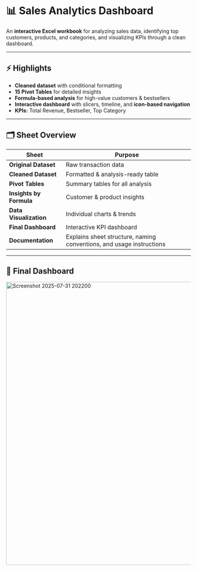 # 📊 Sales Analytics Dashboard

An **interactive Excel workbook** for analyzing sales data, identifying top customers, products, and categories, and visualizing KPIs through a clean dashboard.

---

## ⚡ Highlights

- **Cleaned dataset** with conditional formatting  
- **15 Pivot Tables** for detailed insights  
- **Formula-based analysis** for high-value customers & bestsellers  
- **Interactive dashboard** with slicers, timeline, and **icon-based navigation**  
- **KPIs:** Total Revenue, Bestseller, Top Category 

---

## 🗂 Sheet Overview

| Sheet                  | Purpose                            |
|------------------------|------------------------------------|
| **Original Dataset**    | Raw transaction data               |
| **Cleaned Dataset**     | Formatted & analysis-ready table   |
| **Pivot Tables**        | Summary tables for all analysis    |
| **Insights by Formula** | Customer & product insights        |
| **Data Visualization**  | Individual charts & trends         |
| **Final Dashboard**     | Interactive KPI dashboard          |
| **Documentation**        | Explains sheet structure, naming conventions, and usage instructions |

---

## 🎯 Final Dashboard
<img width="1787" height="770" alt="Screenshot 2025-07-31 202200" src="https://github.com/user-attachments/assets/4c8c655d-4e69-4c51-9416-b01257ac5f0d" />

